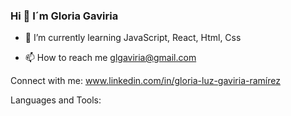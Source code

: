 ### Hi  👋 I´m Gloria Gaviria



- 🌱 I’m currently learning JavaScript, React, Html, Css

- 📫 How to reach me glgaviria@gmail.com

Connect with me: www.linkedin.com/in/gloria-luz-gaviria-ramírez

Languages and Tools:

